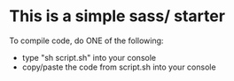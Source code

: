 # This is a simple sass/ starter 

To compile code, do ONE of the following: 

- type "sh script.sh" into your console
- copy/paste the code from script.sh into your console

